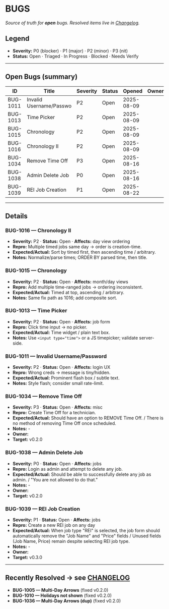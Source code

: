 # BUGS

_Source of truth for **open** bugs. Resolved items live in [Changelog](../CHANGELOG.md)._

## Legend

- **Severity:** P0 (blocker) · P1 (major) · P2 (minor) · P3 (nit)
- **Status:** Open · Triaged · In Progress · Blocked · Needs Verify

---

## Open Bugs (summary)
<!-- BUGS:SUMMARY START -->
| ID        | Title                   | Severity | Status        | Opened      | Owner | Target |
|-----------|-------------------------|----------|---------------|-------------|-------|--------|
| BUG-1011  | Invalid Username/Passwo | P2       | Open          | 2025-08-09  |       | v0.1.1 |
| BUG-1013  | Time Picker             | P2       | Open          | 2025-08-09  |       | v0.1.1 |
| BUG-1015  | Chronology              | P2       | Open          | 2025-08-09  |       | v0.1.1 |
| BUG-1016  | Chronology II           | P2       | Open          | 2025-08-09  |       | v0.1.1 |
| BUG-1034  | Remove Time Off         | P3       | Open          | 2025-08-16  |       | v0.2.0 |
| BUG-1038  | Admin Delete Job        | P0       | Open          | 2025-08-16  |       | v0.2.0 |
| BUG-1039  | REI Job Creation        | P1       | Open          | 2025-08-22  |       | v0.3.0 |
<!-- BUGS:SUMMARY END -->
---

## Details
<!-- BUGS:DETAILS START -->

### BUG-1016 — Chronology II

- **Severity:** P2 · **Status:** Open · **Affects:** day view ordering
- **Repro:** Multiple timed jobs same day → order is creation-time.
- **Expected/Actual:** Sort by timed first, then ascending time / arbitrary.
- **Notes:** Normalize/parse times; ORDER BY parsed time, then title.

### BUG-1015 — Chronology

- **Severity:** P2 · **Status:** Open · **Affects:** month/day views
- **Repro:** Add multiple time-ranged jobs → ordering inconsistent.
- **Expected/Actual:** Timed at top, ascending / arbitrary.
- **Notes:** Same fix path as 1016; add composite sort.

### BUG-1013 — Time Picker

- **Severity:** P2 · **Status:** Open · **Affects:** job form
- **Repro:** Click time input → no picker.
- **Expected/Actual:** Time widget / plain text box.
- **Notes:** Use `<input type="time">` or a JS timepicker; validate server-side.

### BUG-1011 — Invalid Username/Password

- **Severity:** P2 · **Status:** Open · **Affects:** login UX
- **Repro:** Wrong creds → message is tiny/hidden.
- **Expected/Actual:** Prominent flash box / subtle text.
- **Notes:** Style flash; consider small rate-limit.

### BUG-1034 — Remove Time Off

- **Severity:** P3 · **Status:** Open · **Affects:** misc
- **Repro:** Create Time Off for a technician.
- **Expected/Actual:** Should have an option to REMOVE Time Off. / There is no method of removing Time Off once scheduled.
- **Notes:** -
- **Owner:**
- **Target:** v0.2.0

### BUG-1038 — Admin Delete Job

- **Severity:** P0 · **Status:** Open · **Affects:** jobs
- **Repro:** Login as admin and attempt to delete any job.
- **Expected/Actual:** Should be able to successfully delete any job as admin. / "You are not allowed to do that."
- **Notes:** -
- **Owner:**
- **Target:** v0.2.0

### BUG-1039 — REI Job Creation

- **Severity:** P1 · **Status:** Open · **Affects:** jobs
- **Repro:** Create a new REI job on any day
- **Expected/Actual:** When job type "REI" is selected, the job form should automatically remove the "Job Name" and "Price" fields / Unused fields (Job Name, Price) remain despite selecting REI job type.
- **Notes:** -
- **Owner:** 
- **Target:** v0.3.0

<!-- BUGS:DETAILS END -->
---

## Recently Resolved → see [CHANGELOG](../CHANGELOG.md)

- **BUG-1005 — Multi-Day Arrows** (fixed v0.2.0)
- **BUG-1010 — Holidays not shown** (fixed v0.2.0)
- **BUG-1036 — Multi-Day Arrows (dup)** (fixed v0.2.0)
